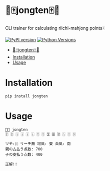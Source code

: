 🧮🀄️jongten🀄️🧮
=========

CLI trainer for calculating riichi-mahjong points🀄️

[![PyPI version](https://badge.fury.io/py/jongten.svg)](https://badge.fury.io/py/jongten)
[![Python Versions](https://img.shields.io/pypi/pyversions/jongten.svg)](https://pypi.org/project/jongten/)

<!-- toc -->
- [🧮🀄️jongten🀄️🧮](#️jongten️)
- [Installation](#installation)
- [Usage](#usage)
<!-- tocstop -->

# Installation
<!-- installation -->
```sh-session
pip install jongten
```
<!-- installationstop -->

# Usage
<!-- usage -->
```sh-session
🐑🌙 jongten
🀚 🀚 🀇 🀈 🀉 🀉 🀊 🀋 🀝 🀞 🀟 🀒 🀓 🀔

ツモ:🀔 リーチ無 場風: 東 自風: 南
親の支払う点数: 700
子の支払う点数: 400

正解!!
```
<!-- usagestop -->
